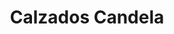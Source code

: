 ---
title: "Calzados Candela"
url: /ciudad-autonoma-de-buenos-aires/calzados-candela/
shop: Schuhe
---
